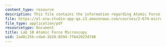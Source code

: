 ```yaml
---
content_type: resource
description: This file contains the information regarding Atomic Force Microscopy.
file: https://ol-ocw-studio-app-qa.s3.amazonaws.com/courses/2-674-micro-nano-engineering-laboratory-spring-2016/2a48c25bcda41b2885947fb42023d748_MIT2_674S16_LabNote10.pdf
file_type: application/pdf
resourcetype: Document
title: Lab 10 Atomic Force Microscopy
uid: 2a48c25b-cda4-1b28-8594-7fb42023d748
---
```

